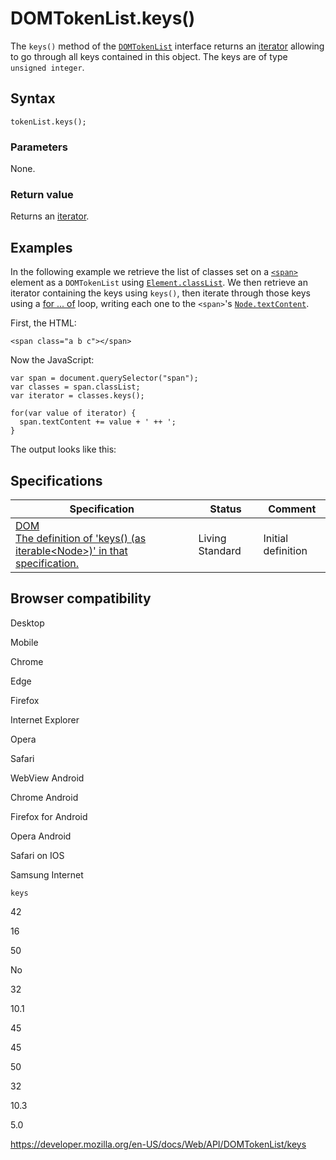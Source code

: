 # DOMTokenList.keys()

The `keys()` method of the [`DOMTokenList`](../domtokenlist) interface returns an [iterator](https://developer.mozilla.org/en-US/docs/Web/JavaScript/Reference/Iteration_protocols) allowing to go through all keys contained in this object. The keys are of type `unsigned integer`.

## Syntax

    tokenList.keys();

### Parameters

None.

### Return value

Returns an [iterator](https://developer.mozilla.org/en-US/docs/Web/JavaScript/Reference/Iteration_protocols).

## Examples

In the following example we retrieve the list of classes set on a [`<span>`](https://developer.mozilla.org/en-US/docs/Web/HTML/Element/span) element as a `DOMTokenList` using [`Element.classList`](../element/classlist). We then retrieve an iterator containing the keys using `keys()`, then iterate through those keys using a [for ... of](https://developer.mozilla.org/en-US/docs/Web/JavaScript/Reference/Statements/for...of) loop, writing each one to the `<span>`'s [`Node.textContent`](../node/textcontent).

First, the HTML:

    <span class="a b c"></span>

Now the JavaScript:

    var span = document.querySelector("span");
    var classes = span.classList;
    var iterator = classes.keys();

    for(var value of iterator) {
      span.textContent += value + ' ++ ';
    }

The output looks like this:

## Specifications

<table><thead><tr class="header"><th>Specification</th><th>Status</th><th>Comment</th></tr></thead><tbody><tr class="odd"><td><a href="https://dom.spec.whatwg.org/#domtokenlist">DOM<br />
<span class="small">The definition of 'keys() (as iterable&lt;Node&gt;)' in that specification.</span></a></td><td><span class="spec-living">Living Standard</span></td><td>Initial definition</td></tr></tbody></table>

## Browser compatibility

Desktop

Mobile

Chrome

Edge

Firefox

Internet Explorer

Opera

Safari

WebView Android

Chrome Android

Firefox for Android

Opera Android

Safari on IOS

Samsung Internet

`keys`

42

16

50

No

32

10.1

45

45

50

32

10.3

5.0

<a href="https://developer.mozilla.org/en-US/docs/Web/API/DOMTokenList/keys" class="_attribution-link">https://developer.mozilla.org/en-US/docs/Web/API/DOMTokenList/keys</a>
